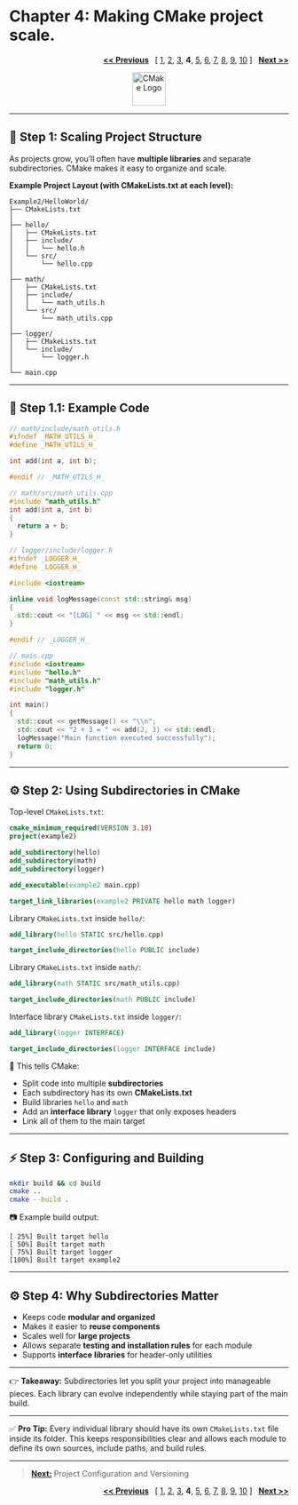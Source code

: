 # Chapter 4: Making CMake project scale.
<p align="right">
  <a href="Chapter_3.md"><b><< Previous</b></a>
  <b>&nbsp;</b>
  [
  <a href="Chapter_1.md">1</a>,
  <a href="Chapter_2.md">2</a>,
  <a href="Chapter_3.md">3</a>,
  <b>4</b>,
  <a href="Chapter_5.md">5</a>,
  <a href="Chapter_6.md">6</a>,
  <a href="Chapter_7.md">7</a>,
  <a href="Chapter_8.md">8</a>,
  <a href="Chapter_9.md">9</a>,
  <a href="Chapter_10.md">10</a>
  ]
  <b>&nbsp;</b>
  <a href="Chapter_5.md"><b>Next >></b></a>
</p>

<p align="center">
  <img src="https://cmake.org/wp-content/uploads/2023/08/CMake-Mark-1.svg" alt="CMake Logo" width="60"/>
</p>

---

## 📂 Step 1: Scaling Project Structure

As projects grow, you’ll often have **multiple libraries** and separate subdirectories. CMake makes it easy to organize and scale.

**Example Project Layout (with CMakeLists.txt at each level):**

```
Example2/HelloWorld/
├── CMakeLists.txt
│
├── hello/
│   ├── CMakeLists.txt
│   ├── include/
│   │   └── hello.h
│   └── src/
│       └── hello.cpp
│
├── math/
│   ├── CMakeLists.txt
│   ├── include/
│   │   └── math_utils.h
│   └── src/
│       └── math_utils.cpp
│
├── logger/
│   ├── CMakeLists.txt
│   └── include/
│       └── logger.h
│
└── main.cpp
```

---

## 📝 Step 1.1: Example Code

```cpp
// math/include/math_utils.h
#ifndef _MATH_UTILS_H_
#define _MATH_UTILS_H_

int add(int a, int b);

#endif // _MATH_UTILS_H_
```

```cpp
// math/src/math_utils.cpp
#include "math_utils.h"
int add(int a, int b)
{
  return a + b;
}
```

```cpp
// logger/include/logger.h
#ifndef _LOGGER_H_
#define _LOGGER_H_

#include <iostream>

inline void logMessage(const std::string& msg)
{
  std::cout << "[LOG] " << msg << std::endl;
}

#endif // _LOGGER_H_
```

```cpp
// main.cpp
#include <iostream>
#include "hello.h"
#include "math_utils.h"
#include "logger.h"

int main()
{
  std::cout << getMessage() << "\\n";
  std::cout << "2 + 3 = " << add(2, 3) << std::endl;
  logMessage("Main function executed successfully");
  return 0;
}
```

---

## ⚙️ Step 2: Using Subdirectories in CMake

Top-level `CMakeLists.txt`:

```cmake
cmake_minimum_required(VERSION 3.10)
project(example2)

add_subdirectory(hello)
add_subdirectory(math)
add_subdirectory(logger)

add_executable(example2 main.cpp)

target_link_libraries(example2 PRIVATE hello math logger)
```

Library `CMakeLists.txt` inside `hello/`:

```cmake
add_library(hello STATIC src/hello.cpp)

target_include_directories(hello PUBLIC include)
```

Library `CMakeLists.txt` inside `math/`:

```cmake
add_library(math STATIC src/math_utils.cpp)

target_include_directories(math PUBLIC include)
```

Interface library `CMakeLists.txt` inside `logger/`:

```cmake
add_library(logger INTERFACE)

target_include_directories(logger INTERFACE include)
```

📌 This tells CMake:

* Split code into multiple **subdirectories**
* Each subdirectory has its own **CMakeLists.txt**
* Build libraries `hello` and `math`
* Add an **interface library** `logger` that only exposes headers
* Link all of them to the main target

---

## ⚡ Step 3: Configuring and Building

```bash
mkdir build && cd build
cmake ..
cmake --build .
```

📷 Example build output:

```
[ 25%] Built target hello
[ 50%] Built target math
[ 75%] Built target logger
[100%] Built target example2
```

---

## ⚙️ Step 4: Why Subdirectories Matter

* Keeps code **modular and organized**
* Makes it easier to **reuse components**
* Scales well for **large projects**
* Allows separate **testing and installation rules** for each module
* Supports **interface libraries** for header-only utilities

---

👉 **Takeaway:** Subdirectories let you split your project into manageable pieces. Each library can evolve independently while staying part of the main build.

---

✅ **Pro Tip:** Every individual library should have its own `CMakeLists.txt` file inside its folder. This keeps responsibilities clear and allows each module to define its own sources, include paths, and build rules.

---

> [**Next:**](Chapter_5.md) Project Configuration and Versioning

<p align="right">
  <a href="Chapter_3.md"><b><< Previous</b></a>
  <b>&nbsp;</b>
  [
  <a href="Chapter_1.md">1</a>,
  <a href="Chapter_2.md">2</a>,
  <a href="Chapter_3.md">3</a>,
  <b>4</b>,
  <a href="Chapter_5.md">5</a>,
  <a href="Chapter_6.md">6</a>,
  <a href="Chapter_7.md">7</a>,
  <a href="Chapter_8.md">8</a>,
  <a href="Chapter_9.md">9</a>,
  <a href="Chapter_10.md">10</a>
  ]
  <b>&nbsp;</b>
  <a href="Chapter_5.md"><b>Next >></b></a>
</p>